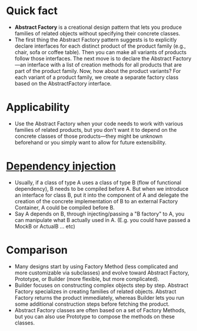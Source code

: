 # Quick fact
- **Abstract Factory** is a creational design pattern that lets you produce families of related objects without specifying their concrete classes.
- The first thing the Abstract Factory pattern suggests is to explicitly declare interfaces for each distinct product of the product family (e.g., chair, sofa or coffee table). Then you can make all variants of products follow those interfaces. The next move is to declare the Abstract Factory—an interface with a list of creation methods for all products that are part of the product family. Now, how about the product variants? For each variant of a product family, we create a separate factory class based on the AbstractFactory interface.

# Applicability
- Use the Abstract Factory when your code needs to work with various families of related products, but you don’t want it to depend on the concrete classes of those products—they might be unknown beforehand or you simply want to allow for future extensibility.

# [Dependency injection](https://www.codeproject.com/Articles/778264/Dependency-Injection-of-an-Abstract-Factory)
- Usually, if a class of type A uses a class of type B (flow of functional dependency), B needs to be compiled before A. But when we introduce an interface for class B, put it into the component of A and delegate the creation of the concrete implementation of B to an external Factory Container, A could be compiled before B.
- Say A depends on B, through injecting/passing a "B factory" to A, you can manipulate what B actually used in A. (E.g. you could have passed a MockB or ActualB ... etc)

# Comparison
- Many designs start by using Factory Method (less complicated and more customizable via subclasses) and evolve toward Abstract Factory, Prototype, or Builder (more flexible, but more complicated).
- Builder focuses on constructing complex objects step by step. Abstract Factory specializes in creating families of related objects. Abstract Factory returns the product immediately, whereas Builder lets you run some additional construction steps before fetching the product.
- Abstract Factory classes are often based on a set of Factory Methods, but you can also use Prototype to compose the methods on these classes.